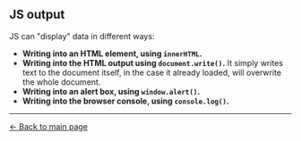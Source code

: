 ## JS output

JS can "display" data in different ways:
- **Writing into an HTML element, using `innerHTML`.**
- **Writing into the HTML output using `document.write()`.**
    It simply writes text to the document itself, in the case it already loaded, will overwrite the whole document.
- **Writing into an alert box, using `window.alert()`.**
- **Writing into the browser console, using `console.log()`.**

---
[<- Back to main page](https://github.com/osasanchezme/JS-study)